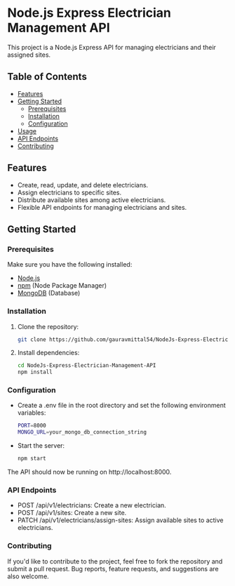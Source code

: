 # Node.js Express Electrician Management API

This project is a Node.js Express API for managing electricians and their assigned sites.

## Table of Contents

- [Features](#features)
- [Getting Started](#getting-started)
  - [Prerequisites](#prerequisites)
  - [Installation](#installation)
  - [Configuration](#configuration)
- [Usage](#usage)
- [API Endpoints](#api-endpoints)
- [Contributing](#contributing)

## Features

- Create, read, update, and delete electricians.
- Assign electricians to specific sites.
- Distribute available sites among active electricians.
- Flexible API endpoints for managing electricians and sites.

## Getting Started

### Prerequisites

Make sure you have the following installed:

- [Node.js](https://nodejs.org/)
- [npm](https://www.npmjs.com/) (Node Package Manager)
- [MongoDB](https://www.mongodb.com/) (Database)

### Installation

1. Clone the repository:

   ```bash
   git clone https://github.com/gauravmittal54/NodeJs-Express-Electrician-Management-API.git
   
2. Install dependencies:
   ```bash
   cd NodeJs-Express-Electrician-Management-API
   npm install

### Configuration
- Create a .env file in the root directory and set the following environment variables:
   ```bash
   PORT=8000
   MONGO_URL=your_mongo_db_connection_string

- Start the server:
   ```bash
   npm start

The API should now be running on http://localhost:8000.

### API Endpoints
- POST /api/v1/electricians: Create a new electrician.
- POST /api/v1/sites: Create a new site.
- PATCH /api/v1/electricians/assign-sites: Assign available sites to active electricians.

### Contributing
If you'd like to contribute to the project, feel free to fork the repository and submit a pull request. Bug reports, feature requests, and suggestions are also welcome.

